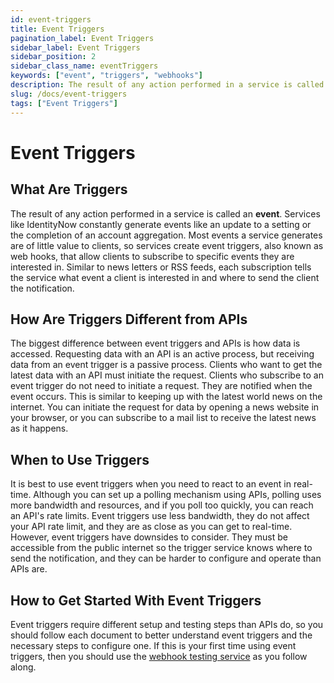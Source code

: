 ```yaml
---
id: event-triggers
title: Event Triggers
pagination_label: Event Triggers
sidebar_label: Event Triggers
sidebar_position: 2
sidebar_class_name: eventTriggers
keywords: ["event", "triggers", "webhooks"]
description: The result of any action performed in a service is called an event. Services like IdentityNow constantly generate events like an update to a setting or the completion of an account aggregation.
slug: /docs/event-triggers
tags: ["Event Triggers"]
---
```


# Event Triggers

## What Are Triggers

The result of any action performed in a service is called an **event**.  Services like IdentityNow constantly generate events like an update to a setting or the completion of an account aggregation.  Most events a service generates are of little value to clients, so services create event triggers, also known as web hooks, that allow clients to subscribe to specific events they are interested in.  Similar to news letters or RSS feeds, each subscription tells the service what event a client is interested in and where to send the client the notification.

## How Are Triggers Different from APIs

The biggest difference between event triggers and APIs is how data is accessed.  Requesting data with an API is an active process, but receiving data from an event trigger is a passive process.  Clients who want to get the latest data with an API must initiate the request.  Clients who subscribe to an event trigger do not need to initiate a request. They are notified when the event occurs.  This is similar to keeping up with the latest world news on the internet.  You can initiate the request for data by opening a news website in your browser, or you can subscribe to a mail list to receive the latest news as it happens.

## When to Use Triggers

It is best to use event triggers when you need to react to an event in real-time.  Although you can set up a polling mechanism using APIs, polling uses more bandwidth and resources, and if you poll too quickly, you can reach an API's rate limits. Event triggers use less bandwidth, they do not affect your API rate limit, and they are as close as you can get to real-time.  However, event triggers have downsides to consider.  They must be accessible from the public internet so the trigger service knows where to send the notification, and they can be harder to configure and operate than APIs are.

## How to Get Started With Event Triggers

Event triggers require different setup and testing steps than APIs do, so you should follow each document to better understand event triggers and the necessary steps to configure one.  If this is your first time using event triggers, then you should use the [webhook testing service](./preparing-a-subscriber-service.md#webhook-testing-service) as you follow along.
